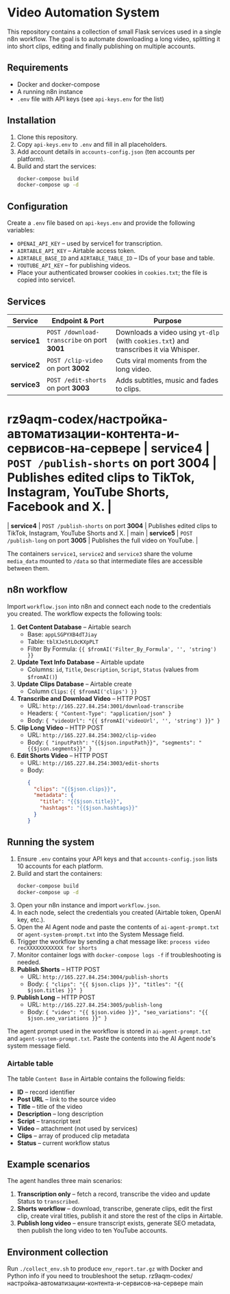 # Video Automation System

This repository contains a collection of small Flask services used in a single n8n workflow. The goal is to automate downloading a long video, splitting it into short clips, editing and finally publishing on multiple accounts.

## Requirements
- Docker and docker-compose
- A running n8n instance
- `.env` file with API keys (see `api-keys.env` for the list)

## Installation
1. Clone this repository.
2. Copy `api-keys.env` to `.env` and fill in all placeholders.
3. Add account details in `accounts-config.json` (ten accounts per platform).
4. Build and start the services:
   ```bash
   docker-compose build
   docker-compose up -d
   ```
## Configuration
Create a `.env` file based on `api-keys.env` and provide the following variables:
- `OPENAI_API_KEY` – used by service1 for transcription.
- `AIRTABLE_API_KEY` – Airtable access token.
- `AIRTABLE_BASE_ID` and `AIRTABLE_TABLE_ID` – IDs of your base and table.
- `YOUTUBE_API_KEY` – for publishing videos.
- Place your authenticated browser cookies in `cookies.txt`; the file is copied into service1.

## Services
| Service  | Endpoint & Port              | Purpose |
|---------|------------------------------|---------|
| **service1** | `POST /download-transcribe` on port **3001** | Downloads a video using `yt-dlp` (with `cookies.txt`) and transcribes it via Whisper. |
| **service2** | `POST /clip-video` on port **3002** | Cuts viral moments from the long video. |
| **service3** | `POST /edit-shorts` on port **3003** | Adds subtitles, music and fades to clips. |
rz9aqm-codex/настройка-автоматизации-контента-и-сервисов-на-сервере
| **service4** | `POST /publish-shorts` on port **3004** | Publishes edited clips to TikTok, Instagram, YouTube Shorts, Facebook and X. |
=======
| **service4** | `POST /publish-shorts` on port **3004** | Publishes edited clips to TikTok, Instagram, YouTube Shorts and X. |
main
| **service5** | `POST /publish-long` on port **3005** | Publishes the full video on YouTube. |

The containers `service1`, `service2` and `service3` share the volume `media_data` mounted to `/data` so that intermediate files are accessible between them.

## n8n workflow
Import `workflow.json` into n8n and connect each node to the credentials you created. The workflow expects the following tools:

1. **Get Content Database** – Airtable search
   - Base: `appLSGPYXB4dTJiay`
   - Table: `tblXJe5tLOcKXpPLT`
   - Filter By Formula: `{{ $fromAI('Filter_By_Formula', '', 'string') }}`
2. **Update Text Info Database** – Airtable update
   - Columns: `id`, `Title`, `Description`, `Script`, `Status` (values from `$fromAI()`)
3. **Update Clips Database** – Airtable create
   - Column `Clips`: `{{ $fromAI('clips') }}`
4. **Transcribe and Download Video** – HTTP POST
   - URL: `http://165.227.84.254:3001/download-transcribe`
   - Headers: `{ "Content-Type": "application/json" }`
   - Body: `{ "videoUrl": "{{ $fromAI('videoUrl', '', 'string') }}" }`
5. **Clip Long Video** – HTTP POST
   - URL: `http://165.227.84.254:3002/clip-video`
   - Body: `{ "inputPath": "{{$json.inputPath}}", "segments": "{{$json.segments}}" }`
6. **Edit Shorts Video** – HTTP POST
   - URL: `http://165.227.84.254:3003/edit-shorts`
   - Body:
     ```json
     {
       "clips": "{{$json.clips}}",
       "metadata": {
         "title": "{{$json.title}}",
         "hashtags": "{{$json.hashtags}}"
       }
     }
     ```
## Running the system
1. Ensure `.env` contains your API keys and that `accounts-config.json` lists 10 accounts for each platform.
2. Build and start the containers:
   ```bash
   docker-compose build
   docker-compose up -d
   ```
3. Open your n8n instance and import `workflow.json`.
4. In each node, select the credentials you created (Airtable token, OpenAI key, etc.).
5. Open the AI Agent node and paste the contents of `ai-agent-prompt.txt` or `agent-system-prompt.txt` into the System Message field.
6. Trigger the workflow by sending a chat message like:
   `process video recXXXXXXXXXXXX for shorts`
7. Monitor container logs with `docker-compose logs -f` if troubleshooting is needed.
7. **Publish Shorts** – HTTP POST
   - URL: `http://165.227.84.254:3004/publish-shorts`
   - Body: `{ "clips": "{{ $json.clips }}", "titles": "{{ $json.titles }}" }`
8. **Publish Long** – HTTP POST
   - URL: `http://165.227.84.254:3005/publish-long`
   - Body: `{ "video": "{{ $json.video }}", "seo_variations": "{{ $json.seo_variations }}" }`

The agent prompt used in the workflow is stored in `ai-agent-prompt.txt` and `agent-system-prompt.txt`. Paste the contents into the AI Agent node's system message field.

### Airtable table
The table `Content Base` in Airtable contains the following fields:
- **ID** – record identifier
- **Post URL** – link to the source video
- **Title** – title of the video
- **Description** – long description
- **Script** – transcript text
- **Video** – attachment (not used by services)
- **Clips** – array of produced clip metadata
- **Status** – current workflow status

## Example scenarios
The agent handles three main scenarios:
1. **Transcription only** – fetch a record, transcribe the video and update Status to `transcribed`.
2. **Shorts workflow** – download, transcribe, generate clips, edit the first clip, create viral titles, publish it and store the rest of the clips in Airtable.
3. **Publish long video** – ensure transcript exists, generate SEO metadata, then publish the long video to ten YouTube accounts.

## Environment collection
Run `./collect_env.sh` to produce `env_report.tar.gz` with Docker and Python info if you need to troubleshoot the setup.
rz9aqm-codex/настройка-автоматизации-контента-и-сервисов-на-сервере
main
